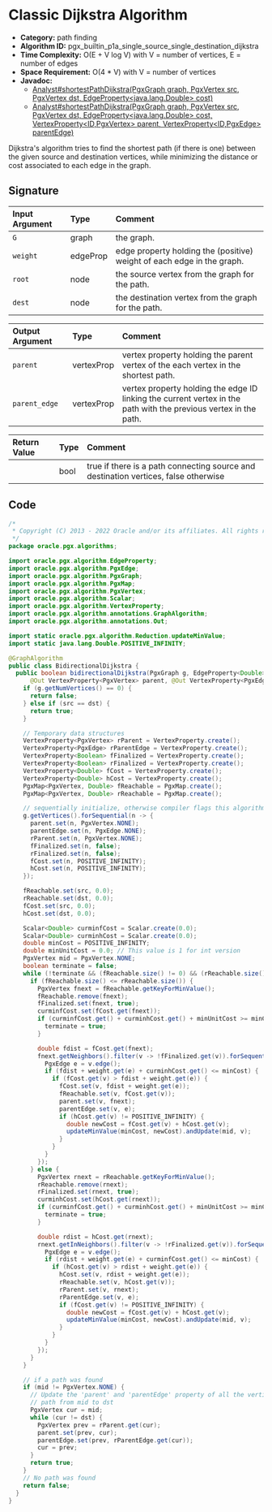 # Classic Dijkstra Algorithm

- **Category:** path finding
- **Algorithm ID:** pgx_builtin_p1a_single_source_single_destination_dijkstra
- **Time Complexity:** O(E + V log V) with V = number of vertices, E = number of edges
- **Space Requirement:** O(4 * V) with V = number of vertices
- **Javadoc:** 
  - [Analyst#shortestPathDijkstra(PgxGraph graph, PgxVertex<ID> src, PgxVertex<ID> dst, EdgeProperty<java.lang.Double> cost)](https://docs.oracle.com/en/database/oracle/property-graph/22.4/spgjv/oracle/pgx/api/Analyst.html#shortestPathDijkstra-oracle.pgx.api.PgxGraph-oracle.pgx.api.PgxVertex-oracle.pgx.api.PgxVertex-oracle.pgx.api.EdgeProperty-)
  - [Analyst#shortestPathDijkstra(PgxGraph graph, PgxVertex<ID> src, PgxVertex<ID> dst, EdgeProperty<java.lang.Double> cost, VertexProperty<ID,PgxVertex<ID>> parent, VertexProperty<ID,PgxEdge> parentEdge)](https://docs.oracle.com/en/database/oracle/property-graph/22.4/spgjv/oracle/pgx/api/Analyst.html#shortestPathDijkstra-oracle.pgx.api.PgxGraph-oracle.pgx.api.PgxVertex-oracle.pgx.api.PgxVertex-oracle.pgx.api.EdgeProperty-oracle.pgx.api.VertexProperty-oracle.pgx.api.VertexProperty-)

Dijkstra's algorithm tries to find the shortest path (if there is one) between the given source and destination vertices, while minimizing the distance or cost associated to each edge in the graph.


## Signature

| Input Argument | Type | Comment |
| :--- | :--- | :--- |
| `G` | graph | the graph. |
| `weight` | edgeProp<double> | edge property holding the (positive) weight of each edge in the graph. |
| `root` | node | the source vertex from the graph for the path. |
| `dest` | node | the destination vertex from the graph for the path. |

| Output Argument | Type | Comment |
| :--- | :--- | :--- |
| `parent` | vertexProp<node> | vertex property holding the parent vertex of the each vertex in the shortest path. |
| `parent_edge` | vertexProp<edge> | vertex property holding the edge ID linking the current vertex in the path with the previous vertex in the path. |

| Return Value | Type | Comment |
| :--- | :--- | :--- |
| | bool | true if there is a path connecting source and destination vertices, false otherwise |

## Code

```java
/*
 * Copyright (C) 2013 - 2022 Oracle and/or its affiliates. All rights reserved.
 */
package oracle.pgx.algorithms;

import oracle.pgx.algorithm.EdgeProperty;
import oracle.pgx.algorithm.PgxEdge;
import oracle.pgx.algorithm.PgxGraph;
import oracle.pgx.algorithm.PgxMap;
import oracle.pgx.algorithm.PgxVertex;
import oracle.pgx.algorithm.Scalar;
import oracle.pgx.algorithm.VertexProperty;
import oracle.pgx.algorithm.annotations.GraphAlgorithm;
import oracle.pgx.algorithm.annotations.Out;

import static oracle.pgx.algorithm.Reduction.updateMinValue;
import static java.lang.Double.POSITIVE_INFINITY;

@GraphAlgorithm
public class BidirectionalDijkstra {
  public boolean bidirectionalDijkstra(PgxGraph g, EdgeProperty<Double> weight, PgxVertex src, PgxVertex dst,
      @Out VertexProperty<PgxVertex> parent, @Out VertexProperty<PgxEdge> parentEdge) {
    if (g.getNumVertices() == 0) {
      return false;
    } else if (src == dst) {
      return true;
    }

    // Temporary data structures
    VertexProperty<PgxVertex> rParent = VertexProperty.create();
    VertexProperty<PgxEdge> rParentEdge = VertexProperty.create();
    VertexProperty<Boolean> fFinalized = VertexProperty.create();
    VertexProperty<Boolean> rFinalized = VertexProperty.create();
    VertexProperty<Double> fCost = VertexProperty.create();
    VertexProperty<Double> hCost = VertexProperty.create();
    PgxMap<PgxVertex, Double> fReachable = PgxMap.create();
    PgxMap<PgxVertex, Double> rReachable = PgxMap.create();

    // sequentially initialize, otherwise compiler flags this algorithm as parallel in nature
    g.getVertices().forSequential(n -> {
      parent.set(n, PgxVertex.NONE);
      parentEdge.set(n, PgxEdge.NONE);
      rParent.set(n, PgxVertex.NONE);
      fFinalized.set(n, false);
      rFinalized.set(n, false);
      fCost.set(n, POSITIVE_INFINITY);
      hCost.set(n, POSITIVE_INFINITY);
    });

    fReachable.set(src, 0.0);
    rReachable.set(dst, 0.0);
    fCost.set(src, 0.0);
    hCost.set(dst, 0.0);

    Scalar<Double> curminfCost = Scalar.create(0.0);
    Scalar<Double> curminhCost = Scalar.create(0.0);
    double minCost = POSITIVE_INFINITY;
    double minUnitCost = 0.0; // This value is 1 for int version
    PgxVertex mid = PgxVertex.NONE;
    boolean terminate = false;
    while (!terminate && (fReachable.size() != 0) && (rReachable.size() != 0)) {
      if (fReachable.size() <= rReachable.size()) {
        PgxVertex fnext = fReachable.getKeyForMinValue();
        fReachable.remove(fnext);
        fFinalized.set(fnext, true);
        curminfCost.set(fCost.get(fnext));
        if (curminfCost.get() + curminhCost.get() + minUnitCost >= minCost) {
          terminate = true;
        }

        double fdist = fCost.get(fnext);
        fnext.getNeighbors().filter(v -> !fFinalized.get(v)).forSequential(v -> {
          PgxEdge e = v.edge();
          if (fdist + weight.get(e) + curminhCost.get() <= minCost) {
            if (fCost.get(v) > fdist + weight.get(e)) {
              fCost.set(v, fdist + weight.get(e));
              fReachable.set(v, fCost.get(v));
              parent.set(v, fnext);
              parentEdge.set(v, e);
              if (hCost.get(v) != POSITIVE_INFINITY) {
                double newCost = fCost.get(v) + hCost.get(v);
                updateMinValue(minCost, newCost).andUpdate(mid, v);
              }
            }
          }
        });
      } else {
        PgxVertex rnext = rReachable.getKeyForMinValue();
        rReachable.remove(rnext);
        rFinalized.set(rnext, true);
        curminhCost.set(hCost.get(rnext));
        if (curminfCost.get() + curminhCost.get() + minUnitCost >= minCost) {
          terminate = true;
        }

        double rdist = hCost.get(rnext);
        rnext.getInNeighbors().filter(v -> !rFinalized.get(v)).forSequential(v -> {
          PgxEdge e = v.edge();
          if (rdist + weight.get(e) + curminfCost.get() <= minCost) {
            if (hCost.get(v) > rdist + weight.get(e)) {
              hCost.set(v, rdist + weight.get(e));
              rReachable.set(v, hCost.get(v));
              rParent.set(v, rnext);
              rParentEdge.set(v, e);
              if (fCost.get(v) != POSITIVE_INFINITY) {
                double newCost = fCost.get(v) + hCost.get(v);
                updateMinValue(minCost, newCost).andUpdate(mid, v);
              }
            }
          }
        });
      }
    }

    // if a path was found
    if (mid != PgxVertex.NONE) {
      // Update the 'parent' and 'parentEdge' property of all the vertices in the
      // path from mid to dst
      PgxVertex cur = mid;
      while (cur != dst) {
        PgxVertex prev = rParent.get(cur);
        parent.set(prev, cur);
        parentEdge.set(prev, rParentEdge.get(cur));
        cur = prev;
      }
      return true;
    }
    // No path was found
    return false;
  }
}
```

